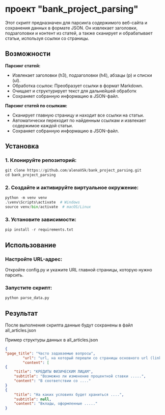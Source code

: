 # проект "bank_project_parsing"
Этот скрипт предназначен для парсинга содержимого веб-сайта и сохранения данных в формате JSON. 
Он извлекает заголовки, подзаголовки и контент из статей, а также сканирует и обрабатывает статьи, используя ссылки со страницы.
## Возможности
**Парсинг статей:**
- Извлекает заголовки (h3), подзаголовки (h4), абзацы (p) и списки (ul). 
- Обработка ссылок: Преобразует ссылки в формат Markdown.
- Очищает и структурирует текст для дальнейшей обработк
- Сохраняет собранную информацию в JSON-файл.

**Парсинг статей по ссылкам:**
- Сканирует главную страницу и находит все ссылки на статьи.
- Автоматически переходит по найденным ссылкам и извлекает содержимое каждой статьи.
- Сохраняет собранную информацию в JSON-файл.
  
## Установка
### 1. Клонируйте репозиторий:
```python
git clone https://github.com/alenaVSk/bank_project_parsing.git
cd bank_project_parsing 
```
### 2. Создайте и активируйте виртуальное окружение:
```python
python -m venv venv
.\venv\Scripts\activate  # Windows
source venv/bin/activate  # macOS/Linux
```
### 3. Установите зависимости:
```python
pip install -r requirements.txt
```
## Использование
### Настройте URL-адрес:
Откройте config.py и укажите URL главной страницы, которую нужно парсить. 
### Запустите скрипт:
```python
python parse_data.py
```
## Результат
После выполнения скрипта данные будут сохранены в файл all_articles.json  

Пример структуры данных в all_articles.json
```json
{
"page_title": "Часто задаваемые вопросы",
        "url": "url, на который перешли со страницы основного url (link_bank)",
        "content": [
{
    "title": "КРЕДИТЫ ФИЗИЧЕСКИМ ЛИЦАМ",
    "subtitle": "Возможно ли изменение процентной ставки .....",
    "content": "В соответствии со ...."
}
{
    "title": "На каких условиях будет храниться ....",
    "subtitle": null,
    "content": "Вклады, оформленные ....."
}
